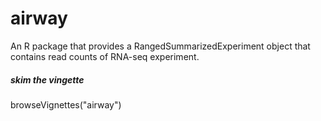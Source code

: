 # airway
An R package that provides a RangedSummarizedExperiment object that contains read counts of RNA-seq experiment.

##### skim the vingette
browseVignettes("airway")
